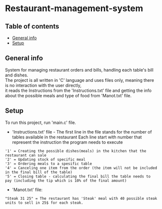# Restaurant-management-system
## Table of contents
* [General info](#general-info)
* [Setup](#setup)

## General info
System for managing restaurant orders and bills, handling each table's bill and dishes.   
The project is all written in 'C' language and uses files only, meaning there is no interaction with the user directly, <br />it reads the Instructions from the 'Instructions.txt' file and getting the info about the possible meals and type of food from 'Manot.txt' file.
	
## Setup
To run this project, run 'main.c' file.
* 'Instructions.txt' file - The first line in the file stands for the number of tables available in the restaurant
  Each line start with number that represent the instruction the program needs to execute
```
'1' = Creating the possible dishes(meals) in the kitchen that the restaurant can sale
'2' = Updating stock of specific meal
'3' = Ordering meals to a spesific table
'4' = Canceling one item from the order (the item will not be included in the final bill of the table)
'5' = Closing table - calculating the final bill the table needs to pay (including the tip which is 10% of the final amount)
```
* 'Manot.txt' file:
```
"Steak 31 25" = The restaurant has 'Steak' meal with 40 possible steak units to sell in 25$ for each steak.
```
